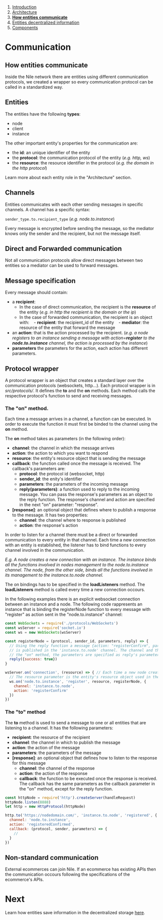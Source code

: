 1. [Introduction](index.md)
2. [Architecture](architecture.md)
3. [**How entities communicate**](communication.md)
4. [Entities decentralized information](decentralization.md)
5. [Components](components.md)

# Communication

## How entities communicate

Inside the Nile network there are entities using different communication protocols, we created a wrapper so every communication protocol can be called in a standardized way.

## Entities
The entities have the following **types**:
* node
* client
* instance

The other important entity's properties for the communication are:
* the **id**: an unique identifier of the entity
* the **protocol**: the communication protocol of the entity (_e.g. http, ws_)
* the **resource**: the resource identifier in the protocol (_e.g. the domain in the http protocol_)

Learn more about each entity role in the "Architecture" section.

## Channels

Entities communicates with each other sending messages in specific channels. A channel has a specific syntax:

`sender_type.to.recipient_type` (_e.g. node.to.instance_)

Every message is encrypted before sending the message, so the mediator knows only the sender and the recipient, but not the message itself.

## Direct and Forwarded communication
Not all communication protocols allow direct messages between two entities so a mediator can be used to forward messages.

## Message specification
Every message should contain:
* a **recipient**:
  * In the case of direct communication, the recipient is the **resource** of the entity (_e.g. in http the recipient is the domain or the ip_)
  * In the case of forwarded communication, the recipient is an object with:
  &nbsp;&nbsp; - **recipient**: the recipient_id of the entity
  &nbsp;&nbsp; - **mediator**: the resource of the entity that forward the message
* an **action**: that is the action processed by the recipient. (_e.g. a node registers to an instance sending a message with  action=**register** to the **node.to.instance** channel, the action is processed by the instance_)
* **parameters** the parameters for the action, each action has different parameters.

## Protocol wrapper
A protocol wrapper is an object that creates a standard layer over the communication protocols (websockets, http...). Each protocol wrapper is in _src/protocols/_.
It defines the **to** and the **on** methods. Each method calls the respective protocol's function to send and receiving messages.

### The "on" method.
Each time a message arrives in a channel, a function can be executed. In order to execute the function it must first be binded to the channel using the **on** method.

The **on** method takes as parameters (in the following order):
* **channel**: the channel in which the message arrives
* **action**: the action to which you want to respond
* **resource**: the entity's resource object that is sending the message
* **callback**: the function called once the message is received. The callback's parameters are:
  * **protocol**: the protocol id (websocket, http)
  * **sender_id**: the enity's identifier
  * **parameters**: the parameters of the incoming message
  * **reply(parameters)**: a function used to reply to the incoming message. You can pass the response's parameters as an object to the reply function. The response's channel and action are specified in the next "on" parameter: "response".
* **[response]**: an optional object that defines where to publish a response to the message. It has two properties:
  * **channel**: the channel where to response is published
  * **action**: the response's action

In order to listen for a channel there must be a direct or forwarded communication to every entity in that channel. Each time a new connection with an entity is established, the listener has to bind functions to every channel involved in the communication.

_E.g.
A node creates a new connection with an instance. The instance binds all the functions involved in nodes management to the node.to.instance channel. The node, from the other side, binds all the functions involved in its management to the instance.to.node channel._

The on bindings has to be specified in the **loadListeners** method. The **loadListeners** method is called every time a new connection occours.

In the following examples there is an explicit websocket connection between an instance and a node. The following code rappresents an instance that is binding the registerNode function to every message with "register" as action sent in the "node.to.instance" channel:

```javascript
const WebSockets = require('./protocols/WebSockets')
const wsServer = require('socket.io')
const ws = new WebSockets(wsServer)

const registerNode = (protocol, sender_id, parameters, reply) => {
  // Using the reply function a message {action: "registerConfirm", parameters: {success: true}, recipient: the_sender}
  // is published in the 'instance.to.node' channel. The channel and the action are specified as the lat parameter of
  // the "on" method, the parameters are specified as reply's parameter
  reply({success: true})
}

wsServer.on('connection', (resource) => { // Each time a new node creates a websocket connection with the instance
  // The resource parameter is the entity's resource object used in the websocket's wrapper
  ws.on('node.to.instance', 'register', resource, registerNode, {
    channel: 'instance.to.node',
    action: 'registerConfirm'
  })
})
```

### The "to" method
The **to** method is used to send a message to one or all entities that are listening to a channel. It has the following parameters:
* **recipient**: the resource of the recipient
* **channel**: the channel in which to publish the message
* **action**: the action of the message
* **parameters**: the parameters of the message
* **[response]**: an optional object that defines how to listen to the response for this message
  * **channel**: the channel of the response
  * **action**: the action of the response
  * **callback**: the function to be executed once the response is received. The callback has the same parameters as the callback parameter in the "on" method, except for the reply function.

```javascript
const httpNode = require('http').createServer(handleRequest)
httpNode.listen(8888)
let http = new HttpProtocol(httpNode)

http.to('https://nodedomain.com/', 'instance.to.node', 'registered', { success: true }, {
  channel: 'node.to.instance',
  action: 'registeredConfirmed',
  callback: (protocol, sender, parameters) => {
    //
  }
})
```

## Non-standard communication
External ecommerces can join Nile. If an ecommerce has existing APIs then the communication occours following the specifications of the ecommerce's APIs.

# Next
Learn how entities save information in the decentralized storage [here](decentralization.md).
